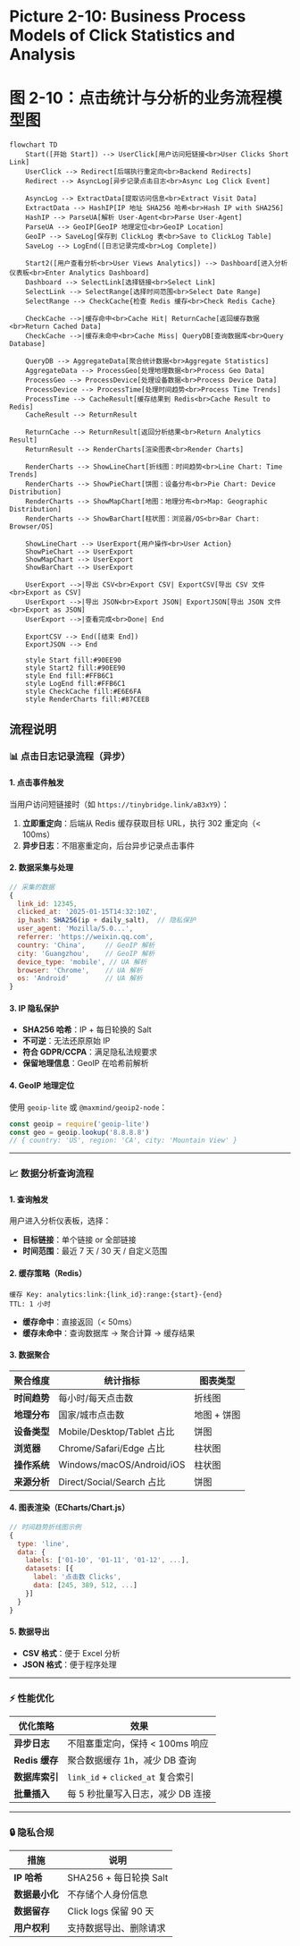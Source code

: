 # Picture 2-10: Business Process Models of Click Statistics and Analysis
# 图 2-10：点击统计与分析的业务流程模型图

```mermaid
flowchart TD
    Start([开始 Start]) --> UserClick[用户访问短链接<br>User Clicks Short Link]
    UserClick --> Redirect[后端执行重定向<br>Backend Redirects]
    Redirect --> AsyncLog[异步记录点击日志<br>Async Log Click Event]

    AsyncLog --> ExtractData[提取访问信息<br>Extract Visit Data]
    ExtractData --> HashIP[IP 地址 SHA256 哈希<br>Hash IP with SHA256]
    HashIP --> ParseUA[解析 User-Agent<br>Parse User-Agent]
    ParseUA --> GeoIP[GeoIP 地理定位<br>GeoIP Location]
    GeoIP --> SaveLog[保存到 ClickLog 表<br>Save to ClickLog Table]
    SaveLog --> LogEnd([日志记录完成<br>Log Complete])

    Start2([用户查看分析<br>User Views Analytics]) --> Dashboard[进入分析仪表板<br>Enter Analytics Dashboard]
    Dashboard --> SelectLink[选择链接<br>Select Link]
    SelectLink --> SelectRange[选择时间范围<br>Select Date Range]
    SelectRange --> CheckCache{检查 Redis 缓存<br>Check Redis Cache}

    CheckCache -->|缓存命中<br>Cache Hit| ReturnCache[返回缓存数据<br>Return Cached Data]
    CheckCache -->|缓存未命中<br>Cache Miss| QueryDB[查询数据库<br>Query Database]

    QueryDB --> AggregateData[聚合统计数据<br>Aggregate Statistics]
    AggregateData --> ProcessGeo[处理地理数据<br>Process Geo Data]
    ProcessGeo --> ProcessDevice[处理设备数据<br>Process Device Data]
    ProcessDevice --> ProcessTime[处理时间趋势<br>Process Time Trends]
    ProcessTime --> CacheResult[缓存结果到 Redis<br>Cache Result to Redis]
    CacheResult --> ReturnResult

    ReturnCache --> ReturnResult[返回分析结果<br>Return Analytics Result]
    ReturnResult --> RenderCharts[渲染图表<br>Render Charts]

    RenderCharts --> ShowLineChart[折线图：时间趋势<br>Line Chart: Time Trends]
    RenderCharts --> ShowPieChart[饼图：设备分布<br>Pie Chart: Device Distribution]
    RenderCharts --> ShowMapChart[地图：地理分布<br>Map: Geographic Distribution]
    RenderCharts --> ShowBarChart[柱状图：浏览器/OS<br>Bar Chart: Browser/OS]

    ShowLineChart --> UserExport{用户操作<br>User Action}
    ShowPieChart --> UserExport
    ShowMapChart --> UserExport
    ShowBarChart --> UserExport

    UserExport -->|导出 CSV<br>Export CSV| ExportCSV[导出 CSV 文件<br>Export as CSV]
    UserExport -->|导出 JSON<br>Export JSON| ExportJSON[导出 JSON 文件<br>Export as JSON]
    UserExport -->|查看完成<br>Done| End

    ExportCSV --> End([结束 End])
    ExportJSON --> End

    style Start fill:#90EE90
    style Start2 fill:#90EE90
    style End fill:#FFB6C1
    style LogEnd fill:#FFB6C1
    style CheckCache fill:#E6E6FA
    style RenderCharts fill:#87CEEB
```

## 流程说明

### 📊 点击日志记录流程（异步）

#### 1. 点击事件触发
当用户访问短链接时（如 `https://tinybridge.link/aB3xY9`）：

1. **立即重定向**：后端从 Redis 缓存获取目标 URL，执行 302 重定向（< 100ms）
2. **异步日志**：不阻塞重定向，后台异步记录点击事件

#### 2. 数据采集与处理

```javascript
// 采集的数据
{
  link_id: 12345,
  clicked_at: '2025-01-15T14:32:10Z',
  ip_hash: SHA256(ip + daily_salt),  // 隐私保护
  user_agent: 'Mozilla/5.0...',
  referrer: 'https://weixin.qq.com',
  country: 'China',     // GeoIP 解析
  city: 'Guangzhou',    // GeoIP 解析
  device_type: 'mobile', // UA 解析
  browser: 'Chrome',    // UA 解析
  os: 'Android'         // UA 解析
}
```

#### 3. IP 隐私保护
- **SHA256 哈希**：IP + 每日轮换的 Salt
- **不可逆**：无法还原原始 IP
- **符合 GDPR/CCPA**：满足隐私法规要求
- **保留地理信息**：GeoIP 在哈希前解析

#### 4. GeoIP 地理定位
使用 `geoip-lite` 或 `@maxmind/geoip2-node`：
```javascript
const geoip = require('geoip-lite')
const geo = geoip.lookup('8.8.8.8')
// { country: 'US', region: 'CA', city: 'Mountain View' }
```

---

### 📈 数据分析查询流程

#### 1. 查询触发
用户进入分析仪表板，选择：
- **目标链接**：单个链接 or 全部链接
- **时间范围**：最近 7 天 / 30 天 / 自定义范围

#### 2. 缓存策略（Redis）
```
缓存 Key: analytics:link:{link_id}:range:{start}-{end}
TTL: 1 小时
```

- **缓存命中**：直接返回（< 50ms）
- **缓存未命中**：查询数据库 → 聚合计算 → 缓存结果

#### 3. 数据聚合

| 聚合维度 | 统计指标 | 图表类型 |
|----------|----------|----------|
| **时间趋势** | 每小时/每天点击数 | 折线图 |
| **地理分布** | 国家/城市点击数 | 地图 + 饼图 |
| **设备类型** | Mobile/Desktop/Tablet 占比 | 饼图 |
| **浏览器** | Chrome/Safari/Edge 占比 | 柱状图 |
| **操作系统** | Windows/macOS/Android/iOS | 柱状图 |
| **来源分析** | Direct/Social/Search 占比 | 饼图 |

#### 4. 图表渲染（ECharts/Chart.js）

```javascript
// 时间趋势折线图示例
{
  type: 'line',
  data: {
    labels: ['01-10', '01-11', '01-12', ...],
    datasets: [{
      label: '点击数 Clicks',
      data: [245, 389, 512, ...]
    }]
  }
}
```

#### 5. 数据导出
- **CSV 格式**：便于 Excel 分析
- **JSON 格式**：便于程序处理

---

### ⚡ 性能优化

| 优化策略 | 效果 |
|----------|------|
| **异步日志** | 不阻塞重定向，保持 < 100ms 响应 |
| **Redis 缓存** | 聚合数据缓存 1h，减少 DB 查询 |
| **数据库索引** | `link_id` + `clicked_at` 复合索引 |
| **批量插入** | 每 5 秒批量写入日志，减少 DB 连接 |

---

### 🔒 隐私合规

| 措施 | 说明 |
|------|------|
| **IP 哈希** | SHA256 + 每日轮换 Salt |
| **数据最小化** | 不存储个人身份信息 |
| **数据留存** | Click logs 保留 90 天 |
| **用户权利** | 支持数据导出、删除请求 |
